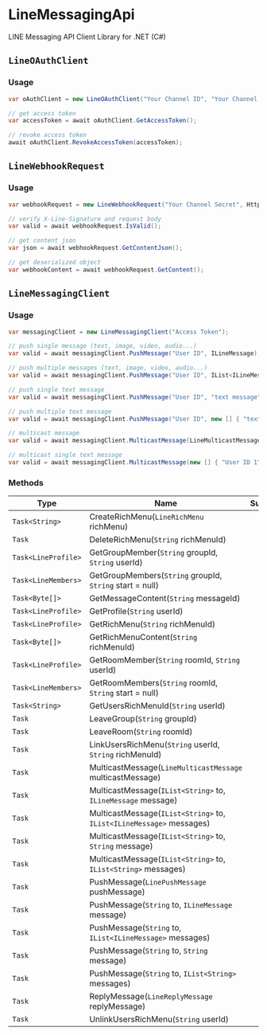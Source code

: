 # LineMessagingApi
LINE Messaging API Client Library for .NET (C#)

## `LineOAuthClient`

### Usage

```csharp
var oAuthClient = new LineOAuthClient("Your Channel ID", "Your Channel Secret");

// get access token
var accessToken = await oAuthClient.GetAccessToken();

// revoke access token
await oAuthClient.RevokeAccessToken(accessToken);
```

## `LineWebhookRequest`

### Usage

```csharp
var webhookRequest = new LineWebhookRequest("Your Channel Secret", HttpRequestMessage);

// verify X-Line-Signature and request body
var valid = await webhookRequest.IsValid();

// get content json
var json = await webhookRequest.GetContentJson();

// get deserialized object
var webhookContent = await webhookRequest.GetContent();
```

## `LineMessagingClient`

### Usage

```csharp
var messagingClient = new LineMessagingClient("Access Token");

// push single message (text, image, video, audio...)
var valid = await messagingClient.PushMessage("User ID", ILineMessage);

// push multiple messages (text, image, video, audio...)
var valid = await messagingClient.PushMessage("User ID", IList<ILineMessage> messages);

// push single text message
var valid = await messagingClient.PushMessage("User ID", "text message");

// push multiple text message
var valid = await messagingClient.PushMessage("User ID", new [] { "text message 1", "text message 2" });

// multicast message
var valid = await messagingClient.MulticastMessage(LineMulticastMessage);

// multicast single text message
var valid = await messagingClient.MulticastMessage(new [] { "User ID 1", "User ID 2" }, "text message");
```

### Methods

| Type | Name | Summary | 
| --- | --- | --- | 
| `Task<String>` | CreateRichMenu(`LineRichMenu` richMenu) |  | 
| `Task` | DeleteRichMenu(`String` richMenuId) |  | 
| `Task<LineProfile>` | GetGroupMember(`String` groupId, `String` userId) |  | 
| `Task<LineMembers>` | GetGroupMembers(`String` groupId, `String` start = null) |  | 
| `Task<Byte[]>` | GetMessageContent(`String` messageId) |  | 
| `Task<LineProfile>` | GetProfile(`String` userId) |  | 
| `Task<LineProfile>` | GetRichMenu(`String` richMenuId) |  | 
| `Task<Byte[]>` | GetRichMenuContent(`String` richMenuId) |  | 
| `Task<LineProfile>` | GetRoomMember(`String` roomId, `String` userId) |  | 
| `Task<LineMembers>` | GetRoomMembers(`String` roomId, `String` start = null) |  | 
| `Task<String>` | GetUsersRichMenuId(`String` userId) |  | 
| `Task` | LeaveGroup(`String` groupId) |  | 
| `Task` | LeaveRoom(`String` roomId) |  | 
| `Task` | LinkUsersRichMenu(`String` userId, `String` richMenuId) |  | 
| `Task` | MulticastMessage(`LineMulticastMessage` multicastMessage) |  | 
| `Task` | MulticastMessage(`IList<String>` to, `ILineMessage` message) |  | 
| `Task` | MulticastMessage(`IList<String>` to, `IList<ILineMessage>` messages) |  | 
| `Task` | MulticastMessage(`IList<String>` to, `String` message) |  | 
| `Task` | MulticastMessage(`IList<String>` to, `IList<String>` messages) |  | 
| `Task` | PushMessage(`LinePushMessage` pushMessage) |  | 
| `Task` | PushMessage(`String` to, `ILineMessage` message) |  | 
| `Task` | PushMessage(`String` to, `IList<ILineMessage>` messages) |  | 
| `Task` | PushMessage(`String` to, `String` message) |  | 
| `Task` | PushMessage(`String` to, `IList<String>` messages) |  | 
| `Task` | ReplyMessage(`LineReplyMessage` replyMessage) |  | 
| `Task` | UnlinkUsersRichMenu(`String` userId) |  | 

